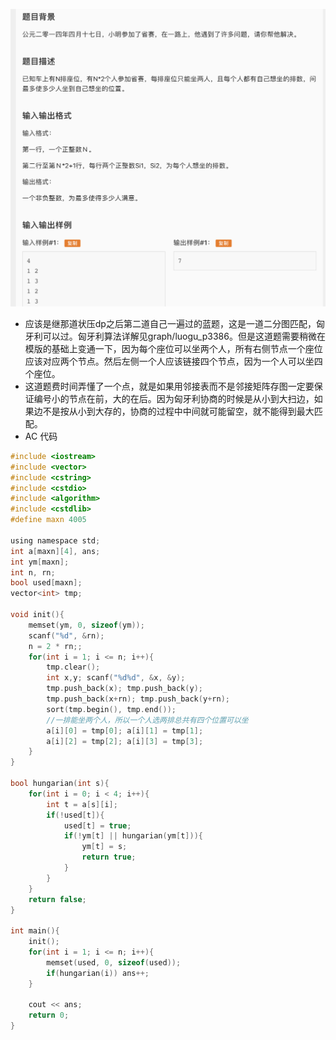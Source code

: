 ![屏幕快照 2019-07-24 上午10.06.21.png](resources/CE6E0576A0B75D9000A4B88764A573C2.png)

* 应该是继那道状压dp之后第二道自己一遍过的蓝题，这是一道二分图匹配，匈牙利可以过。匈牙利算法详解见graph/luogu\_p3386。但是这道题需要稍微在模版的基础上变通一下，因为每个座位可以坐两个人，所有右侧节点一个座位应该对应两个节点。然后左侧一个人应该链接四个节点，因为一个人可以坐四个座位。
* 这道题费时间弄懂了一个点，就是如果用邻接表而不是邻接矩阵存图一定要保证编号小的节点在前，大的在后。因为匈牙利协商的时候是从小到大扫边，如果边不是按从小到大存的，协商的过程中中间就可能留空，就不能得到最大匹配。
* AC 代码

```c
#include <iostream>
#include <vector>
#include <cstring>
#include <cstdio>
#include <algorithm>
#include <cstdlib>
#define maxn 4005

using namespace std;
int a[maxn][4], ans;
int ym[maxn];
int n, rn;
bool used[maxn];
vector<int> tmp;

void init(){
	memset(ym, 0, sizeof(ym));
	scanf("%d", &rn);
	n = 2 * rn;;
	for(int i = 1; i <= n; i++){
		tmp.clear();
		int x,y; scanf("%d%d", &x, &y);
		tmp.push_back(x); tmp.push_back(y);
		tmp.push_back(x+rn); tmp.push_back(y+rn);
		sort(tmp.begin(), tmp.end());
		//一排能坐两个人，所以一个人选两排总共有四个位置可以坐
		a[i][0] = tmp[0]; a[i][1] = tmp[1];
		a[i][2] = tmp[2]; a[i][3] = tmp[3];
	}
}

bool hungarian(int s){
	for(int i = 0; i < 4; i++){
		int t = a[s][i];
		if(!used[t]){
			used[t] = true;
			if(!ym[t] || hungarian(ym[t])){
				ym[t] = s;
				return true;
			}
		}
	}
	return false;
}

int main(){
	init();
	for(int i = 1; i <= n; i++){
		memset(used, 0, sizeof(used));
		if(hungarian(i)) ans++;
	}
	
	cout << ans;
	return 0;
}
```